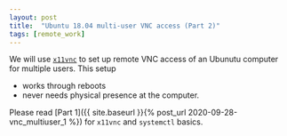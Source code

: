```yaml
---
layout: post
title:  "Ubuntu 18.04 multi-user VNC access (Part 2)"
tags: [remote_work]
---
```


We will use [`x11vnc`](https://github.com/LibVNC/x11vnc) to set up remote VNC access of an Ubunutu computer for multiple users. This setup

- works through reboots
- never needs physical presence at the computer.

Please read [Part 1]({{ site.baseurl }}{% post_url 2020-09-28-vnc_multiuser_1 %}) for `x11vnc` and `systemctl` basics.
